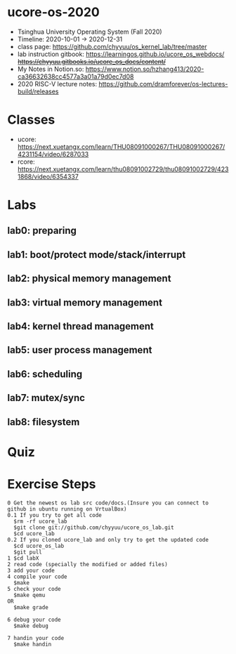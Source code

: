 # ucore-os-2020
* Tsinghua University Operating System (Fall 2020)
* Timeline: 2020-10-01 -> 2020-12-31
* class page: https://github.com/chyyuu/os_kernel_lab/tree/master
* lab instruction gitbook: https://learningos.github.io/ucore_os_webdocs/ ~~https://chyyuu.gitbooks.io/ucore_os_docs/content/~~
* My Notes in Notion.so: https://www.notion.so/hzhang413/2020-ca36632638cc4577a3a01a79d0ec7d08
* 2020 RISC-V lecture notes: https://github.com/dramforever/os-lectures-build/releases

# Classes
* ucore: https://next.xuetangx.com/learn/THU08091000267/THU08091000267/4231154/video/6287033
* rcore: https://next.xuetangx.com/learn/thu08091002729/thu08091002729/4231868/video/6354337

# Labs
## lab0: preparing
## lab1: boot/protect mode/stack/interrupt
## lab2: physical memory management
## lab3: virtual memory management
## lab4: kernel thread management
## lab5: user process management
## lab6: scheduling
## lab7: mutex/sync
## lab8: filesystem

# Quiz

# Exercise Steps
```
0 Get the newest os lab src code/docs.(Insure you can connect to github in ubuntu running on VrtualBox)
0.1 If you try to get all code
  $rm -rf ucore_lab
  $git clone git://github.com/chyyuu/ucore_os_lab.git
  $cd ucore_lab
0.2 If you cloned ucore_lab and only try to get the updated code
  $cd ucore_os_lab
  $git pull
1 $cd labX  
2 read code (specially the modified or added files)
3 add your code
4 compile your code
  $make
5 check your code
  $make qemu
OR
  $make grade

6 debug your code
  $make debug

7 handin your code
  $make handin
```